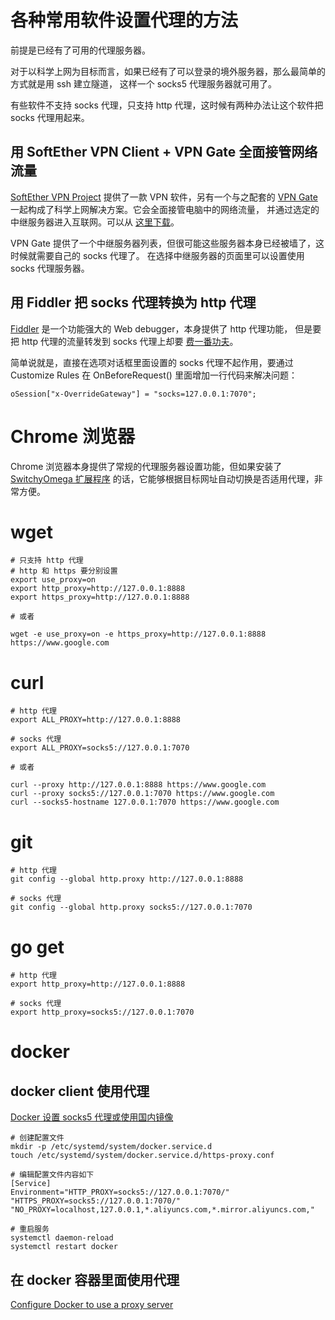 # 各种常用软件设置代理的方法

前提是已经有了可用的代理服务器。

对于以科学上网为目标而言，如果已经有了可以登录的境外服务器，那么最简单的方式就是用 ssh 建立隧道，
这样一个 socks5 代理服务器就可用了。

有些软件不支持 socks 代理，只支持 http 代理，这时候有两种办法让这个软件把 socks 代理用起来。

## 用 SoftEther VPN Client + VPN Gate 全面接管网络流量

[SoftEther VPN Project](https://www.softether.org/) 提供了一款 VPN 软件，另有一个与之配套的
[VPN Gate](https://www.vpngate.net/) 一起构成了科学上网解决方案。它会全面接管电脑中的网络流量，
并通过选定的中继服务器进入互联网。可以从 [这里下载](https://www.vpngate.net/cn/download.aspx)。

VPN Gate 提供了一个中继服务器列表，但很可能这些服务器本身已经被墙了，这时候就需要自己的 socks 代理了。
在选择中继服务器的页面里可以设置使用 socks 代理服务器。

## 用 Fiddler 把 socks 代理转换为 http 代理

[Fiddler](https://www.telerik.com/fiddler) 是一个功能强大的 Web debugger，本身提供了 http 代理功能，
但是要把 http 代理的流量转发到 socks 代理上却要 [费一番功夫](https://notepad.patheticcockroach.com/4267/how-to-configure-fiddler-to-gateway-to-a-socks-proxy/)。

简单说就是，直接在选项对话框里面设置的 socks 代理不起作用，要通过 Customize Rules 在 OnBeforeRequest()
里面增加一行代码来解决问题：

	oSession["x-OverrideGateway"] = "socks=127.0.0.1:7070";

# Chrome 浏览器

Chrome 浏览器本身提供了常规的代理服务器设置功能，但如果安装了 [SwitchyOmega 扩展程序](https://chrome.google.com/webstore/detail/proxy-switchyomega/padekgcemlokbadohgkifijomclgjgif)
的话，它能够根据目标网址自动切换是否适用代理，非常方便。

# wget

	# 只支持 http 代理
	# http 和 https 要分别设置
	export use_proxy=on
	export http_proxy=http://127.0.0.1:8888
	export https_proxy=http://127.0.0.1:8888

	# 或者

	wget -e use_proxy=on -e https_proxy=http://127.0.0.1:8888 https://www.google.com

# curl

	# http 代理
	export ALL_PROXY=http://127.0.0.1:8888

	# socks 代理
	export ALL_PROXY=socks5://127.0.0.1:7070

	# 或者

	curl --proxy http://127.0.0.1:8888 https://www.google.com
	curl --proxy socks5://127.0.0.1:7070 https://www.google.com
	curl --socks5-hostname 127.0.0.1:7070 https://www.google.com

# git

	# http 代理
	git config --global http.proxy http://127.0.0.1:8888

	# socks 代理
	git config --global http.proxy socks5://127.0.0.1:7070

# go get

	# http 代理
	export http_proxy=http://127.0.0.1:8888

	# socks 代理
	export http_proxy=socks5://127.0.0.1:7070

# docker

## docker client 使用代理

[Docker 设置 socks5 代理或使用国内镜像](https://blog.yanzhe.tk/2017/11/09/docker-set-proxy/)

	# 创建配置文件
	mkdir -p /etc/systemd/system/docker.service.d
	touch /etc/systemd/system/docker.service.d/https-proxy.conf

	# 编辑配置文件内容如下
	[Service]
	Environment="HTTP_PROXY=socks5://127.0.0.1:7070/" "HTTPS_PROXY=socks5://127.0.0.1:7070/" "NO_PROXY=localhost,127.0.0.1,*.aliyuncs.com,*.mirror.aliyuncs.com,"

	# 重启服务
	systemctl daemon-reload
	systemctl restart docker

## 在 docker 容器里面使用代理

[Configure Docker to use a proxy server](https://docs.docker.com/network/proxy/)
